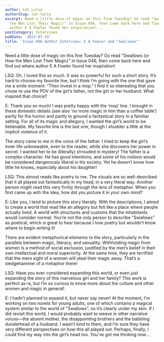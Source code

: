 ```yaml
---
author: Cat Luria
authorSlug: cat-luria
excerpt: Need a little dose of magic on this fine Tuesday? Go read "Swallows (or How
  the Men Lost Their Magic)" in Issue 046, then come back here and find out where
  author E A Fowler found her inspiration!...
postCategory: Interviews
pubDate: '2021-07-13'
title: 'Issue 046 Author Interview: E A Fowler and "Swallows"'
---
```

Need a little dose of magic on this fine Tuesday? Go read "Swallows (or How the Men Lost Their Magic)" in Issue 046, then come back here and find out where author E A Fowler found her inspiration!

LSQ: Oh, I loved this so much. It was so powerful for such a short story. It’s hard to choose my favorite line, but I think I’m going with the one that gave me a smile moment: “Then invest in a mop.” I find it so interesting that you chose to use the POV of the girl’s father, not the girl or her husband. What inspired that choice?

E: Thank you so much! I was pretty happy with the ‘mop’ line. I brought in these domestic details (see also ‘no more magic in him than a coffee table’) partly for the humor and partly to ground a fantastical story in a familiar setting. For all of its magic and allegory, I wanted the girl’s world to be believable. My favorite line is the last one, though I shudder a little at the implicit violence of it.

The story came to me in the voice of the father. I tried to keep the girl’s inner life unknowable, even to the reader, while she discovers her power in secret. I wanted her to be (literally) shrouded in mystery! The father is a complex character. He has good intentions, and some of his notions would be considered dangerously liberal in his society. Yet he doesn’t know how little he knows, especially about his daughter!

LSQ: This almost reads like poetry to me. The visuals are so well-described that it all played out fantastically in my head, in a very literal way. Another person might read this very firmly through the lens of metaphor. When you first came up with the idea, how did you picture it in your own mind?

E: Like you, I tend to picture this story literally. With the descriptions, I aimed to create a world that read like an allegory but felt like a place where people actually lived. A world with structures and customs that the inhabitants would consider normal. You’re not the only person to describe "Swallows" as poetical, which is great to hear because I love poetry but wouldn’t know where to begin writing it!

There are evident metaphorical elements to the story, particularly in the parallels between magic, literacy, and sexuality. Withholding magic from women is a method of social exclusion, justified by the men’s belief in their own intellectual and moral superiority. At the same time, they are terrified that the mere sight of a woman will steal their magic away. That’s a sledgehammer of a metaphor there!

LSQ: Have you ever considered expanding this world, or even just expanding the story of this marvelous girl and her family? This work is perfect as-is, but I’m so curious to know more about the culture and other women and magic in general!

E: I hadn’t planned to expand it, but never say never! At the moment, I’m working on two novels for young adults, one of which contains a magical system similar to the world of "Swallows", so it’s clearly under my skin. If I did revisit this world, I would probably want to weave in other narrative voices—the absent mother, the disappointing brothers and the babbling dunderhead of a husband. I wasn’t kind to them, and I’m sure they have very different perspectives on how this all played out. Perhaps, finally, I could find my way into the girl’s head too. You’ve got me thinking now…